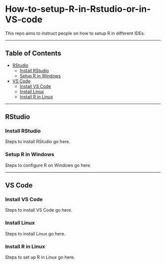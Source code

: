 # How-to-setup-R-in-Rstudio-or-in-VS-code

This repo aims to instruct people on how to setup R in different IDEs.

---

## Table of Contents
- [RStudio](#rstudio)
  - [Install RStudio](#install-rstudio)
  - [Setup R in Windows](#setup-r-in-windows)
- [VS Code](#vs-code)
  - [Install VS Code](#install-vs-code)
  - [Install Linux](#install-linux)
  - [Install R in Linux](#install-r-in-linux)

---

## RStudio

### Install RStudio
Steps to install RStudio go here.

### Setup R in Windows
Steps to configure R on Windows go here.

---

## VS Code

### Install VS Code
Steps to install VS Code go here.

### Install Linux
Steps to install Linux go here.

### Install R in Linux
Steps to set up R in Linux go here.
